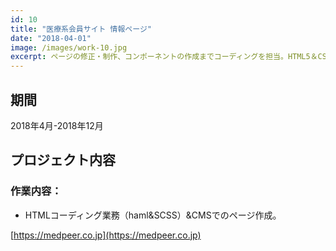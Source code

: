 ```yaml
---
id: 10
title: "医療系会員サイト 情報ページ"
date: "2018-04-01"
image: /images/work-10.jpg
excerpt: ページの修正・制作、コンポーネントの作成までコーディングを担当。HTML5＆CSS3の制作だが、開発環境がRailsで動いているので、コーディングはHamlやSCSSで書く。
---
```


## 期間
2018年4月-2018年12月

## プロジェクト内容
### 作業内容：
- HTMLコーディング業務（haml&SCSS）&CMSでのページ作成。

[https://medpeer.co.jp](https://medpeer.co.jp)
